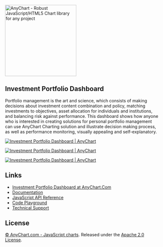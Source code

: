 [<img src="https://cdn.anychart.com/images/logo-transparent-segoe.png?2" width="234px" alt="AnyChart - Robust JavaScript/HTML5 Chart library for any project">](http://www.anychart.com)

## Investment Portfolio Dashboard
Portfolio management is the art and science, which consists of making decisions about investment content combination and policy, matching investments to objectives, asset allocation for individuals and institutions, and balancing risk against performance. This dashboard shows how anyone who is interested in creating solutions for personal portfolio management can use AnyChart Charting solution and illustrate decision making process, as well as performance monitoring, visually appealing and self-explanatory.

[<img src="http://static.anychart.com/images/github/investment-portfolio_1.png" alt="Investment Portfolio Dashboard | AnyChart">](http://anychart.com/solutions/investment-portfolio-dashboard/)

[<img src="http://static.anychart.com/images/github/investment-portfolio_2.png" alt="Investment Portfolio Dashboard | AnyChart">](http://anychart.com/solutions/investment-portfolio-dashboard/)

[<img src="http://static.anychart.com/images/github/investment-portfolio_3.png" alt="Investment Portfolio Dashboard | AnyChart">](http://anychart.com/solutions/investment-portfolio-dashboard/)

## Links
* [Investment Portfolio Dashboard at AnyChart.Com](https://www.anychart.com/solutions/investment-portfolio-dashboard/)
* [Documentation](https://docs.anychart.com)
* [JavaScript API Reference](https://api.anychart.com)
* [Code Playground](https://playground.anychart.com)
* [Technical Support](https://anychart.com/support)

## License
[© AnyChart.com - JavaScript charts](http://www.anychart.com). Released under the [Apache 2.0 License](https://github.com/anychart-solutions/investment-portfolio-dashboard/blob/master/LICENSE).
